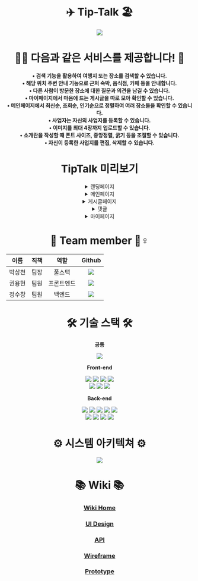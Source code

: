 <div align="center">

# ✈️ Tip-Talk 🏖

<img src="https://drawit.s3.ap-northeast-2.amazonaws.com/tiptalk/%E1%84%89%E1%85%B3%E1%84%8F%E1%85%B3%E1%84%85%E1%85%B5%E1%86%AB%E1%84%89%E1%85%A3%E1%86%BA+2021-11-11+%E1%84%8B%E1%85%A9%E1%84%92%E1%85%AE+1.05.56.png" />

# 🏄‍♀️ 다음과 같은 서비스를 제공합니다! 🤼‍

 **• 검색 기능을 활용하여 여행지 또는 장소를 검색할 수 있습니다.** <br />
 **• 해당 위치 주변 안내 기능으로 근처 숙박, 음식점, 카페 등을 안내합니다.** <br />
 **• 다른 사람이 방문한 장소에 대한 질문과 의견을 남길 수 있습니다.** <br />
 **• 마이페이지에서 마음에 드는 게시글을 따로 모아 확인할 수 있습니다.** <br />
 **• 메인페이지에서 최신순, 조회순, 인기순으로 정렬하여 여러 장소들을 확인할 수 있습니다.** <br />
 **• 사업자는 자신의 사업지를 등록할 수 있습니다.** <br />
 **• 이미지를 최대 4장까지 업로드할 수 있습니다.** <br />
 **• 소개란을 작성할 때 폰트 사이즈, 중앙정렬, 굵기 등을 조절할 수 있습니다.** <br />
 **• 자신이 등록한 사업지를 편집, 삭제할 수 있습니다.** <br />
 
 # TipTalk 미리보기
 
<details>
<summary>랜딩페이지</summary>
<br />

[[https://user-images.githubusercontent.com/82024136/141252250-798e430b-c1b0-4130-9133-6eabf5b4ff2d.gif | width=600px | height=400px | alt=랜딩페이지]]

</details>
<details>
<summary>메인페이지</summary>
<br />

여기에 사진, gif 넣기

</details>
<details>
<summary>게시글페이지</summary>
<br />

여기에 사진, gif 넣기

</details>
<details>
<summary>댓글</summary>
<br />

여기에 사진, gif 넣기

</details>
<details>

<summary>마이페이지</summary>
<br />

여기에 사진, gif 넣기

</details>
 
 # 🐸 Team member 🐸♀️
 
 |이름|직책|역할|Github|
 |:-:|:-:|:-:|:-:|
 |박상천|팀장|풀스택| <a href="https://github.com/3000-2"><img src="https://img.shields.io/badge/3002-00b667?style=for-the-badge&logo=github&logoColor=black&link=https://github.com/3000-2" />|
 |권용현|팀원|프론트엔드| <a href="https://github.com/wolfdale-12f8217"><img src="https://img.shields.io/badge/wolfdale-00b667?style=for-the-badge&logo=github&logoColor=black&link=https://github.com/wolfdale-12f8217" />|
 |정수창|팀원|백엔드|<a href="https://github.com/tnckddl14"><img src="https://img.shields.io/badge/tnckddl14-00b667?style=for-the-badge&logo=github&logoColor=black&link=https://github.com/tnckddl14" />|
 
 # 🛠 기술 스택 🛠
 
 **공통**
 
  <img src="https://img.shields.io/badge/JavaScript-F7DF1E?style=flat-square&logo=JavaScript&logoColor=white"/>
 
 **Front-end**
  
  <img src="https://img.shields.io/badge/React-61DAFB?style=flat-square&logo=React&logoColor=white"/>
  <img src="https://img.shields.io/badge/React Router-CA4245?style=flat-square&logo=React Router&logoColor=white"/>
  <img src="https://img.shields.io/badge/CSS3-1572B6?style=flat-square&logo=CSS3&logoColor=white"/>
  <img src="https://img.shields.io/badge/HTML5-E34F26?style=flat-square&logo=HTML5&logoColor=white"/><br />
  <img src="https://img.shields.io/badge/Styled%20Components-DB7093?style=flat-square&amp;logo=styled-components&amp;logoColor=white"/>
  <img src="https://img.shields.io/badge/Axios-339933?style=flat-square&logo=Node.js&logoColor=white"/>
  <img src="https://img.shields.io/badge/Slate.js-FFD000?style=flat-square&logo=Node.js&logoColor=white"/>
  
  
 **Back-end**
  
  
  <img src="https://img.shields.io/badge/Node.js-339933?style=flat-square&logo=Node.js&logoColor=white"/>
  <img src="https://img.shields.io/badge/Express-000000?style=flat-square&logo=Express&logoColor=white"/>
  <img src="https://img.shields.io/badge/S3-569A31?style=flat-square&logo=Amazon S3&logoColor=white"/>
  <img src="https://img.shields.io/badge/NodeMailer-339933?style=flat-square&logo=Node.js&logoColor=white"/>
  <img src="https://img.shields.io/badge/JSONWebTokens-2962FF?style=flat-square&logo=JSON Web Tokens&logoColor=white"/><br />
  <img src="https://img.shields.io/badge/Multer-339933?style=flat-square&logo=Node.js&logoColor=white"/>
  <img src="https://img.shields.io/badge/MySQL-4479A1?style=flat-square&logo=MySQL&logoColor=white"/>
  <img src="https://img.shields.io/badge/Sequelize-52B0E7?style=flat-square&logo=Sequelize&logoColor=white"/>
  <img src="https://img.shields.io/badge/Bcrypt-2962FF?style=flat-square&logo=Node.js&logoColor=white"/>
  
  # ⚙️ 시스템 아키텍쳐 ⚙️
  
  <img src="https://drawit.s3.ap-northeast-2.amazonaws.com/tiptalk/system.png" />
  
  # 📚 Wiki 📚
  
  ### <a href="https://github.com/codestates/Tip-Talk/wiki">Wiki Home</a> 
  ### <a href="https://github.com/codestates/Tip-Talk/wiki/UI-Design">UI Design</a> 
  ### <a href="https://github.com/codestates/Tip-Talk/wiki/API-Documents">API</a> 
  ### <a href="https://github.com/codestates/Tip-Talk/wiki/Wireframe">Wireframe</a> 
  ### <a href="https://github.com/codestates/Tip-Talk/wiki/Prototype">Prototype</a> 
  
</div>
